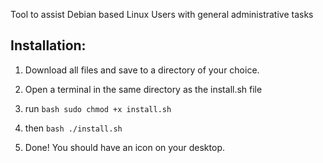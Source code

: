 Tool to assist Debian based Linux Users with general administrative tasks

## Installation: 

1. Download all files and save to a directory of your choice.

2. Open a terminal in the same directory as the install.sh file

3. run ```bash
sudo chmod +x install.sh```
4. then ```bash
./install.sh```
5. Done! You should have an icon on your desktop.
